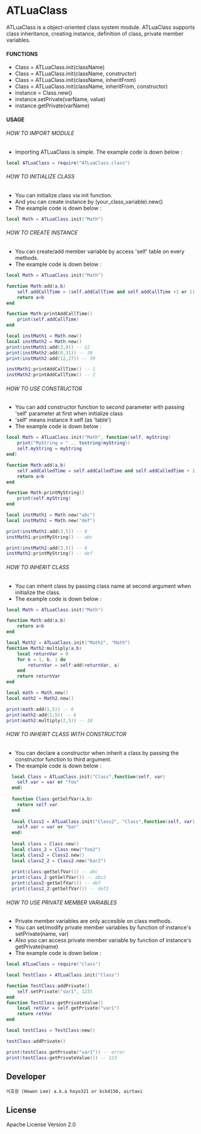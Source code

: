 # ATLuaClass

ATLuaClass is a object-oriented class system module.
ATLuaClass supports class inheritance, creating instance, definition of class, private member variables.

#### FUNCTIONS
- Class = ATLuaClass.init(className)
- Class = ATLuaClass.init(className, constructor)
- Class = ATLuaClass.init(className, inheritFrom)
- Class = ATLuaClass.init(className, inheritFrom, constructor)
- instance = Class.new()
- instance.setPrivate(varName, value)
- instance.getPrivate(varName)

#### USAGE

###### HOW TO IMPORT MODULE
- Importing ATLuaClass is simple. The example code is down below : 
```lua
local ATLuaClass = require("ATLuaClass.class")
```

###### HOW TO INITIALIZE CLASS
- You can initialize  class via init function.
- And you can create instance by (your_class_variable).new() 
- The example code is down below : 
```lua
local Math = ATLuaClass.init("Math")
```

###### HOW TO CREATE INSTANCE
- You can create/add member variable by access 'self' table on every methods.
- The example code is down below : 
```lua
local Math = ATLuaClass.init("Math")

function Math:add(a,b)
    self.addCallTime = (self.addCallTime and self.addCallTime +1 or 1)  
    return a+b
end

function Math:printAddCallTime()
    print(self.addCallTime)
end

local instMath1 = Math.new()
local instMath2 = Math.new()
print(instMath1:add(3,9)) -- 12
print(instMath2:add(8,31)) -- 39
print(instMath2:add(12,27)) -- 39

instMath1:printAddCallTime() -- 1
instMath2:printAddCallTime() -- 2
```

###### HOW TO USE CONSTRUCTOR
- You can add constructor function to second parameter with passing 'self' parameter at first when initialize class   
- 'self' means instance it self (as 'table')
- The example code is down below : 
```lua
local Math = ATLuaClass.init("Math", function(self, myString)
	print("MyString = " .. tostring(myString))
	self.myString = myString
end)

function Math:add(a,b)
	self.addCalledTime = self.addCalledTime and self.addCalledTime + 1 or 0
	return a+b
end

function Math:printMyString()
	print(self.myString)
end

local instMath1 = Math.new("abc")
local instMath2 = Math.new("def")

print(instMath1:add(3,5)) -- 8
instMath1:printMyString() -- abc

print(instMath2:add(3,5)) -- 8
instMath2:printMyString() -- def
```
###### HOW TO INHERIT CLASS
- You can inherit class by passing class name at second argument when initialize the class.
- The example code is down below :
```lua
local Math = ATLuaClass.init("Math")

function Math:add(a,b)  
    return a+b
end

local Math2 = ATLuaClass.init("Math2", "Math")
function Math2:multiply(a,b)
	local returnVar = 0
	for k = 1, b, 1 do
		returnVar = self:add(returnVar, a)
	end
	return returnVar
end

local math = Math.new()
local math2 = Math2.new()

print(math:add(1,5)) -- 6
print(math2:add(1,5)) -- 6
print(math2:multiply(2,5)) -- 10
```

###### HOW TO INHERIT CLASS WITH CONSTRUCTOR
- You can declare a constructor when inherit a class by passing the constructor function to third argument.
- The example code is down below :
```lua
  local Class = ATLuaClass.init("Class",function(self, var)
  	self.var = var or "foo"
  end)
  
  function Class:getSelfVar(a,b)
  	return self.var
  end
  
  local Class2 = ATLuaClass.init("Class2", "Class",function(self, var)
  	self.var = var or "bar"
  end)
  
  local class = Class.new()
  local class_2 = Class.new("foo2")
  local class2 = Class2.new()
  local class2_2 = Class2.new("bar2")
  
  print(class:getSelfVar()) -- abc
  print(class_2:getSelfVar()) -- abc2
  print(class2:getSelfVar()) -- def
  print(class2_2:getSelfVar()) -- def2
```

###### HOW TO USE PRIVATE MEMBER VARIABLES
- Private member variables are only accesible on class methods.
- You can set/modify private member variables by function of instance's setPrivate(name, var)
- Also you can access private member variable by function of instance's getPrivate(name)
- The example code is down below :
```lua
local ATLuaClass = require("class")

local TestClass = ATLuaClass.init("Class")

function TestClass:addPrivate()
	self.setPrivate("var1", 123)
end
function TestClass:getPrivateValue()
	local retVar = self.getPrivate("var1")
	return retVar
end

local testClass = TestClass:new()

testClass:addPrivate()

print(testClass.getPrivate("var1")) -- error 
print(testClass:getPrivateValue()) -- 123
```

Developer
----
`이호원 (Howon Lee) a.k.a hoyo321 or kck4156, airtaxi`

License
----
Apache License Version 2.0

